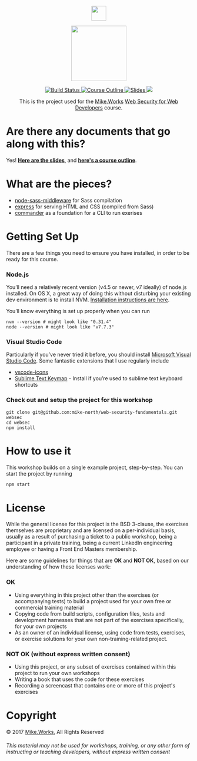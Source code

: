 <p align='center'>
  <a href="https://mike.works" target='_blank'>
    <img height=40 src='https://assets.mike.works/img/login_logo-33a9e523d451fb0d902f73d5452d4a0b.png' />
  </a> 
</p>
<p align='center'>
  <a href="https://mike.works/course/web-security-5c876cc" target='_blank'>
    <img height=150 src='https://user-images.githubusercontent.com/558005/29754319-66262caa-8b37-11e7-98ed-8bde2e2e4f3a.png' />
  </a>
</p>

<p align='center'>
  <a href="https://travis-ci.org/mike-north/web-security-fundamentals" title="Build Status">
    <img title="Build Status" src="https://travis-ci.org/mike-north/web-security-fundamentals.svg?branch=solution"/>
  </a>
  <a href="https://mike.works/course/web-security-5c876cc" title="Web Security for Web Developers">
    <img title="Course Outline" src="https://img.shields.io/badge/mike.works-course%20outline-blue.svg"/>
  </a>
  <a href="https://docs.mike.works/sass-fundamentals" title="Slides">
    <img title="Slides" src="https://img.shields.io/badge/mike.works-slides-blue.svg"/>
  </a>
  <a title="Greenkeeper badge" href="https://greenkeeper.io/">
    <img src="https://badges.greenkeeper.io/mike-north/web-security-fundamentals.svg"/>
  </a>
</p>
<p align='center'>
This is the  project used for the <a title="Mike.Works" href="https://mike.works">Mike.Works</a> <a title="Web Security for Web Developers" href="https://mike.works/course/web-security-5c876cc">Web Security for Web Developers</a> course.
</p>

# Are there any documents that go along with this?
Yes! **[Here are the slides](https://docs.mike.works/web-security-fundamentals)**, and **[here's a course outline](https://mike.works/course/web-security-5c876cc)**.

# What are the pieces?

* [node-sass-middleware](https://github.com/sass/node-sass-middleware) for Sass compilation
* [express](http://expressjs.com/) for serving HTML and CSS (compiled from Sass)
* [commander](https://github.com/tj/commander.js) as a foundation for a CLI to run exerises

# Getting Set Up

There are a few things you need to ensure you have installed, in order to be ready for this course.

### Node.js

You’ll need a relatively recent version (v4.5 or newer, v7 ideally) of node.js installed. On OS X, a great way of doing this without disturbing your existing dev environment is to install NVM. [Installation instructions are here](https://github.com/creationix/nvm#installation).

You’ll know everything is set up properly when you can run

```
nvm --version # might look like "0.31.4"
node --version # might look like "v7.7.3"
```

### Visual Studio Code

Particularly if you’ve never tried it before, you should install [Microsoft Visual Studio Code](https://code.visualstudio.com/). Some fantastic extensions that I use regularly include
* [vscode-icons](https://marketplace.visualstudio.com/items?itemName=robertohuertasm.vscode-icons)
* [Sublime Text Keymap](https://marketplace.visualstudio.com/items?itemName=ms-vscode.sublime-keybindings) - Install if you’re used to sublime text keyboard shortcuts

### Check out and setup the project for this workshop

```
git clone git@github.com:mike-north/web-security-fundamentals.git websec
cd websec
npm install
```


# How to use it

This workshop builds on a single example project, step-by-step. You can start the project by running

```sh
npm start
```

# License
While the general license for this project is the BSD 3-clause, the exercises
themselves are proprietary and are licensed on a per-individual basis, usually
as a result of purchasing a ticket to a public workshop, being a participant
in a private training, being a current LinkedIn engineering employee or having a Front End Masters membership.

Here are some guidelines for things that are **OK** and **NOT OK**, based on our
understanding of how these licenses work:

### OK
* Using everything in this project other than the exercises (or accompanying tests) 
to build a project used for your own free or commercial training material
* Copying code from build scripts, configuration files, tests and development 
harnesses that are not part of the exercises specifically, for your own projects
* As an owner of an individual license, using code from tests, exercises, or
exercise solutions for your own non-training-related project.

### NOT OK (without express written consent)
* Using this project, or any subset of 
exercises contained within this project to run your own workshops
* Writing a book that uses the code for these exercises
* Recording a screencast that contains one or more of this project's exercises 


# Copyright

&copy; 2017 [Mike.Works](https://mike.works), All Rights Reserved

###### This material may not be used for workshops, training, or any other form of instructing or teaching developers, without express written consent
